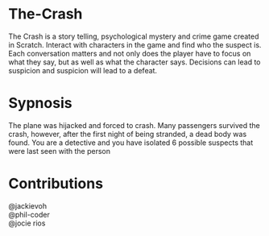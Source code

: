 # The-Crash
The Crash is a story telling, psychological mystery and crime game created in Scratch. Interact with characters in the game and find who the suspect is. Each conversation matters and not only does the player have to focus on what they say, but as well as what the character says. Decisions can lead to suspicion and suspicion will lead to a defeat.

# Sypnosis
The plane was hijacked and forced to crash. Many passengers survived the crash, however, after the first night of being stranded, a dead body was found. You are a detective and you have isolated 6 possible suspects that were last seen with the person

# Contributions
@jackievoh  
@phil-coder  
@jocie rios
